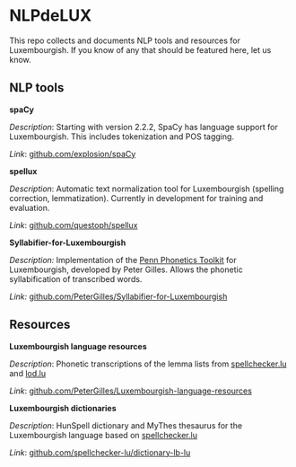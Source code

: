 # NLPdeLUX

This repo collects and documents NLP tools and resources for Luxembourgish. If you know of any that should be featured here, let us know.

## NLP tools

**spaCy**

*Description*: Starting with version 2.2.2, SpaCy has language support for Luxembourgish. This includes tokenization and POS tagging.

*Link*: [github.com/explosion/spaCy](https://github.com/explosion/spaCy)

**spellux**

*Description*: Automatic text normalization tool for Luxembourgish (spelling correction, lemmatization). Currently in development for training and evaluation.

*Link*: [github.com/questoph/spellux](https://github.com/questoph/spellux)

**Syllabifier-for-Luxembourgish**

*Description:* Implementation of the [Penn Phonetics Toolkit](https://sourceforge.net/projects/p2tk/) for Luxembourgish, developed by Peter Gilles. Allows the phonetic syllabification of transcribed words.

*Link:* [github.com/PeterGilles/Syllabifier-for-Luxembourgish](https://github.com/PeterGilles/Syllabifier-for-Luxembourgish)

## Resources

**Luxembourgish language resources**

*Description*: Phonetic transcriptions of the lemma lists from [spellchecker.lu](spellchecker.lu) and [lod.lu](lod.lu)

*Link*: [github.com/PeterGilles/Luxembourgish-language-resources](https://github.com/PeterGilles/Luxembourgish-language-resources)

**Luxembourgish dictionaries**

*Description*: HunSpell dictionary and MyThes thesaurus for the Luxembourgish language based on [spellchecker.lu](https://spellchecker.lu)

*Link*: [github.com/spellchecker-lu/dictionary-lb-lu](https://github.com/spellchecker-lu/dictionary-lb-lu)
